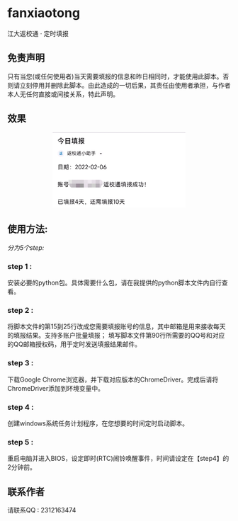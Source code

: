 # fanxiaotong
江大返校通 · 定时填报

## 免责声明 
  只有当您(或任何使用者)当天需要填报的信息和昨日相同时，才能使用此脚本。否则请立刻停用并删除此脚本。由此造成的一切后果，其责任由使用者承担，与作者本人无任何直接或间接关系，特此声明。
  
## 效果
<div align=center>
<img src="/image/example1.png"/ width="300">
</div>

## 使用方法:
_分为5个step:_

### step 1 :
  安装必要的python包。具体需要什么包，请在我提供的python脚本文件内自行查看。
  
### step 2 :
  将脚本文件的第15到25行改成您需要填报账号的信息，其中邮箱是用来接收每天的填报结果。支持多账户批量填报；
  填写脚本文件第90行所需要的QQ号和对应的QQ邮箱授权码，用于定时发送填报结果邮件。
  
### step 3 :
  下载Google Chrome浏览器，并下载对应版本的ChromeDriver。完成后请将ChromeDriver添加到环境变量中。
  
### step 4 :
  创建windows系统任务计划程序，在您想要的时间定时启动脚本。
  
### step 5 :
  重启电脑并进入BIOS，设定即时(RTC)闹铃唤醒事件，时间请设定在【step4】的2分钟前。

## 联系作者

请联系QQ : 2312163474

